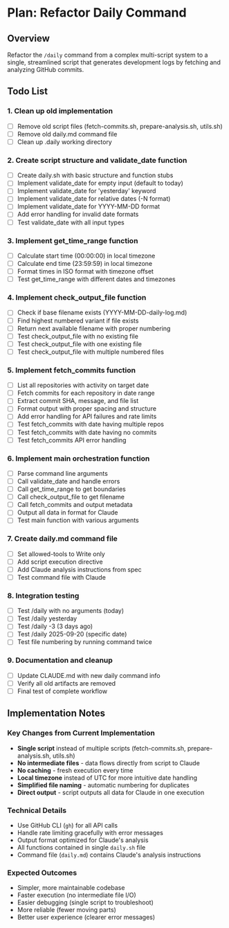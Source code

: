# Plan: Refactor Daily Command

## Overview
Refactor the `/daily` command from a complex multi-script system to a single, streamlined script that generates development logs by fetching and analyzing GitHub commits.

## Todo List

### 1. Clean up old implementation
- [ ] Remove old script files (fetch-commits.sh, prepare-analysis.sh, utils.sh)
- [ ] Remove old daily.md command file
- [ ] Clean up .daily working directory

### 2. Create script structure and validate_date function
- [ ] Create daily.sh with basic structure and function stubs
- [ ] Implement validate_date for empty input (default to today)
- [ ] Implement validate_date for 'yesterday' keyword
- [ ] Implement validate_date for relative dates (-N format)
- [ ] Implement validate_date for YYYY-MM-DD format
- [ ] Add error handling for invalid date formats
- [ ] Test validate_date with all input types

### 3. Implement get_time_range function
- [ ] Calculate start time (00:00:00) in local timezone
- [ ] Calculate end time (23:59:59) in local timezone
- [ ] Format times in ISO format with timezone offset
- [ ] Test get_time_range with different dates and timezones

### 4. Implement check_output_file function
- [ ] Check if base filename exists (YYYY-MM-DD-daily-log.md)
- [ ] Find highest numbered variant if file exists
- [ ] Return next available filename with proper numbering
- [ ] Test check_output_file with no existing file
- [ ] Test check_output_file with one existing file
- [ ] Test check_output_file with multiple numbered files

### 5. Implement fetch_commits function
- [ ] List all repositories with activity on target date
- [ ] Fetch commits for each repository in date range
- [ ] Extract commit SHA, message, and file list
- [ ] Format output with proper spacing and structure
- [ ] Add error handling for API failures and rate limits
- [ ] Test fetch_commits with date having multiple repos
- [ ] Test fetch_commits with date having no commits
- [ ] Test fetch_commits API error handling

### 6. Implement main orchestration function
- [ ] Parse command line arguments
- [ ] Call validate_date and handle errors
- [ ] Call get_time_range to get boundaries
- [ ] Call check_output_file to get filename
- [ ] Call fetch_commits and output metadata
- [ ] Output all data in format for Claude
- [ ] Test main function with various arguments

### 7. Create daily.md command file
- [ ] Set allowed-tools to Write only
- [ ] Add script execution directive
- [ ] Add Claude analysis instructions from spec
- [ ] Test command file with Claude

### 8. Integration testing
- [ ] Test /daily with no arguments (today)
- [ ] Test /daily yesterday
- [ ] Test /daily -3 (3 days ago)
- [ ] Test /daily 2025-09-20 (specific date)
- [ ] Test file numbering by running command twice

### 9. Documentation and cleanup
- [ ] Update CLAUDE.md with new daily command info
- [ ] Verify all old artifacts are removed
- [ ] Final test of complete workflow

## Implementation Notes

### Key Changes from Current Implementation
- **Single script** instead of multiple scripts (fetch-commits.sh, prepare-analysis.sh, utils.sh)
- **No intermediate files** - data flows directly from script to Claude
- **No caching** - fresh execution every time
- **Local timezone** instead of UTC for more intuitive date handling
- **Simplified file naming** - automatic numbering for duplicates
- **Direct output** - script outputs all data for Claude in one execution

### Technical Details
- Use GitHub CLI (`gh`) for all API calls
- Handle rate limiting gracefully with error messages
- Output format optimized for Claude's analysis
- All functions contained in single `daily.sh` file
- Command file (`daily.md`) contains Claude's analysis instructions

### Expected Outcomes
- Simpler, more maintainable codebase
- Faster execution (no intermediate file I/O)
- Easier debugging (single script to troubleshoot)
- More reliable (fewer moving parts)
- Better user experience (clearer error messages)